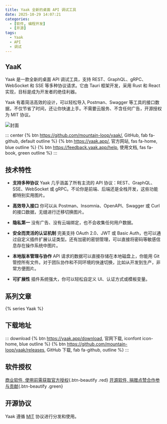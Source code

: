 ```yaml
---
title: Yaak 全新的桌面 API 调试工具
date: 2025-10-29 14:07:21
categories:
  - [软件, 编程开发]
  - [开源]
tags:
  - Yaak
  - API
  - 调试 
---
```


## YaaK

Yaak 是一款全新的桌面 API 调试工具，支持 REST、GraphQL、gRPC、WebSocket 和 SSE 等多种协议请求。它由 Tauri 框架开发，采用 Rust 和 React 实现，目标是成为开发者的绝佳利器。

Yaak 有着简洁高效的设计，可以轻松导入 Postman、Swagger 等工具的接口数据，不仅节省了时间，还让你快速上手。不需要云服务、不含任何广告，开源授权为 MIT 协议。

![封面](/images/yaak.png)

::: center
{% btn https://github.com/mountain-loop/yaak/, GitHub, fab fa-github, default outline %}
{% btn https://yaak.app/, 官方网站, fas fa-home, blue outline %}
{% btn https://feedback.yaak.app/help, 使用文档, fas fa-book, green outline %}
:::

## 技术特性

- **支持多种协议** Yaak 几乎涵盖了所有主流的 API 协议：REST、GraphQL、SSE、WebSocket 或 gRPC。不论你是前端、后端还是全栈开发，这些功能都特别实用图片。

- **高效导入接口** 你可以从 Postman、Insomnia、OpenAPI、Swagger 或 Curl  的接口数据，无缝进行迁移切换图片。

- **隐私第一** 没有广告、没有云端绑定，也不会收集任何用户数据。

- **安全而灵活的认证机制** 完美支持 OAuth 2.0、JWT 或 Basic Auth，也可以通过自定义插件扩展认证类型。还有加密的密钥管理，可以直接将密码等敏感信息存在操作系统中图片。

- **本地版本管理与协作** API 请求的数据可以直接存储在本地磁盘上，你能用 Git 管控所有文件。对于团队协作和不同环境的快速切换，比如从开发到生产，非常方便图片。

- **可扩展性** 插件系统强大，你可以轻松自定义 UI、认证方式或模板变量。

## 系列文章

{% series Yaak %}

## 下载地址

::: download
{% btn https://yaak.app/download, 官网下载, iconfont icon-home, blue outline %}
{% btn https://github.com/mountain-loop/yaak/releases, GitHub 下载, fab fa-github, outline %}
:::

## 软件授权

[商业软件, 使用前需获取官方授权](https://yaak.app/pricing){.btn-beautify .red}
[开源软件, 捐赠点赞合作参与贡献](https://github.com/sponsors/gschier){.btn-beautify .green}

## 开源协议

Yaak 遵循 [MIT](https://github.com/mountain-loop/yaak?tab=MIT-1-ov-file) 协议进行分发和使用。
